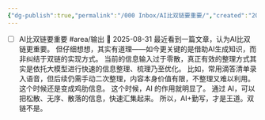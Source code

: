 ```yaml
---
{"dg-publish":true,"permalink":"/000 Inbox/AI比双链要重要/","created":"2025-09-16T13:56:33.440+08:00","updated":"2025-09-17T13:06:51.260+08:00"}
---
```


- [ ] AI比双链要重要 #area/输出 📅 2025-08-31
  最近看到一篇文章，认为AI比双链更重要。
  但仔细想想，其实有道理——如今更关键的是借助AI生成知识，而非纠结于双链的实现方式。
  当前的信息输入过于零散，真正有效的整理方式其实是依托大模型进行快速的信息整理、梳理乃至优化。
  比如，常用滴答清单录入语音，但后续仍需手动二次整理，内容本身价值有限，不整理又难以利用。这个时候还是变成鸡肋信息。
  这个时候，AI 的作用就明显了。
  通过 AI，可以把松散、无序、散落的信息，快速汇集起来。
  所以，AI+勤写，才是王道。双链不是。
  